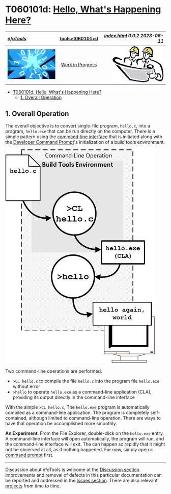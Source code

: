 <!-- index.md 0.0.2                 UTF-8                          2023-06-11
     ----1----|----2----|----3----|----4----|----5----|----6----|----7----|--*

                   T060101d: HELLO, WHAT'S HAPPENING HERE?
     -->

# T060101d: [Hello, What's Happening Here?](.)

| ***[nfoTools](../../../)*** | [tools](../../)[>t060101](../)[>d](.) | ***[index.html](index.html) 0.0.2 2023-06-11*** |
| :--                |       :-:          | --: |
| ![nfotools](../../../images/nfoWorks-2014-06-02-1702-LogoSmall.png) | [Work in Progress](T060101d.txt) | ![Hard Hat Area](../../../images/hardhat-logo.gif) |


- [T060101d: Hello, What's Happening Here?](#t060101d-hello-whats-happening-here)
  - [1. Overall Operation](#1-overall-operation)

## 1. Overall Operation

The overall objective is to convert single-file program, `hello.c`,
into a program, `hello.exe` that can be run directly on the computer.  There
is a simple pattern using the
[command-line interface](https://en.wikipedia.org/wiki/Command-line_interface)
that is initiated along with the
[Developer Command Prompt](https://learn.microsoft.com/en-us/visualstudio/ide/reference/command-prompt-powershell)'s
initialization of a build tools environment.

![Overall Operation](T060101d1-2023-06-11-0919-CL-Hello.png)

Two command-line operations are performed.

- `>CL hello.c` to compile the file `hello.c` into the program file
`hello.exe` without error
- `>hello` to operate `hello.exe` as a command-line application (CLA),
providing its output directly in the command-line interface

With the simple `>CL hello.c`, The `hello.exe` program is automatically
compiled as a command-line application.  The program is completely
self-contained, although limited to command-line operation.  There are ways
to have that operation be accomplished more smoothly.

**An Experiment**.  From the File Explorer, double-click on the `hello.exe`
entry.  A command-line interface will open automatically, the program will
run, and the command-line interface will exit.  The can happen so rapidly
that it might not be observed at all, as if nothing happened.  For now, simply
open a [command prompt](../../T060501/) first.

----

Discussion about nfoTools is welcome at the
[Discussion section](https://github.com/orcmid/nfoTools/discussions).
Improvements and removal of defects in this particular documentation can be
reported and addressed in the
[Issues section](https://github.com/orcmid/nfoTools/issues).  There are also
relevant [projects](https://github.com/orcmid/nfoTools/projects?type=classic)
from time to time.

<!-- ----1----|----2----|----3----|----4----|----5----|----6----|----7----|--*

     0.0.2 2023-06-11T16:48Z Improve with "1. Overall Operation" redrawn
     0.0.1 2023-06-08T20:41Z Add "The Simple Process" draft section
     0.0.0 2023-06-07T19:38Z Placeholder morphed from 0.1.0 T060101c index.md


                *** end of docs/tools/T060101/d/index.md ***
     -->
